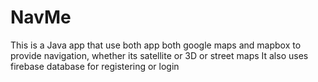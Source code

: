 # NavMe
This is a Java app that use both app both google maps and mapbox to provide navigation, whether its satellite or 3D or street maps
It also uses firebase database for registering or login 
